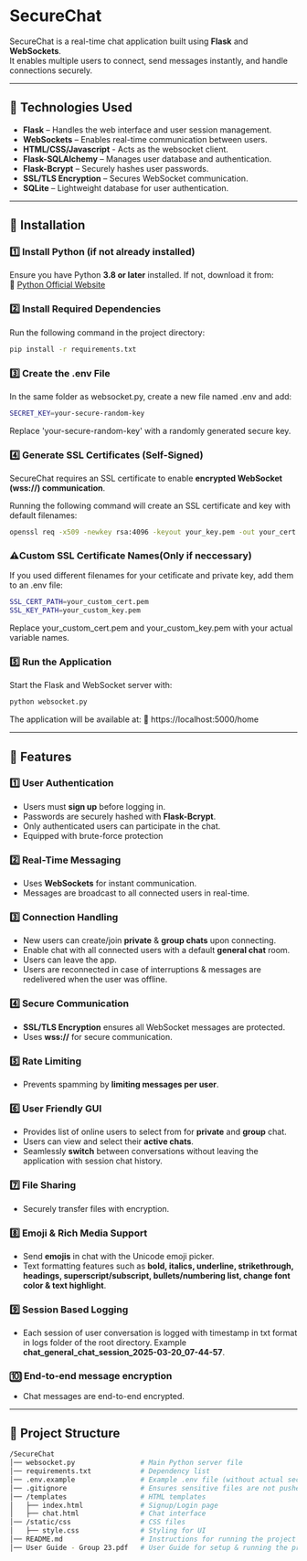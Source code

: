 # SecureChat  

SecureChat is a real-time chat application built using **Flask** and **WebSockets**.  
It enables multiple users to connect, send messages instantly, and handle connections securely.  

---

## 📌 Technologies Used  

- **Flask** – Handles the web interface and user session management.  
- **WebSockets** – Enables real-time communication between users.
- **HTML/CSS/Javascript** - Acts as the websocket client.
- **Flask-SQLAlchemy** – Manages user database and authentication.
- **Flask-Bcrypt** – Securely hashes user passwords.
- **SSL/TLS Encryption** – Secures WebSocket communication.
- **SQLite** – Lightweight database for user authentication.
---

## 📌 Installation  

### **1️⃣ Install Python (if not already installed)**  
Ensure you have Python **3.8 or later** installed. If not, download it from:  
🔗 [Python Official Website](https://www.python.org/downloads/)  

### **2️⃣ Install Required Dependencies**  
Run the following command in the project directory:  
```bash
pip install -r requirements.txt
```

### **3️⃣ Create the .env File**
In the same folder as websocket.py, create a new file named .env and add:
```bash
SECRET_KEY=your-secure-random-key
```
Replace 'your-secure-random-key' with a randomly generated secure key.

### **4️⃣ Generate SSL Certificates (Self-Signed)**
SecureChat requires an SSL certificate to enable **encrypted WebSocket (wss://) communication**.

Running the following command will create an SSL certificate and key with default filenames:

```bash
openssl req -x509 -newkey rsa:4096 -keyout your_key.pem -out your_cert.pem -days 365 -nodes
```

### **⚠️Custom SSL Certificate Names(Only if neccessary)**
If you used different filenames for your cetificate and private key, add them to an .env file:

```bash
SSL_CERT_PATH=your_custom_cert.pem
SSL_KEY_PATH=your_custom_key.pem
```
Replace your_custom_cert.pem and your_custom_key.pem with your actual variable names.


### **5️⃣ Run the Application**
Start the Flask and WebSocket server with:
```bash
python websocket.py
```

The application will be available at:
🔗 https://localhost:5000/home

---

## 📌 Features

### **1️⃣ User Authentication** 
- Users must **sign up** before logging in.  
- Passwords are securely hashed with **Flask-Bcrypt**.  
- Only authenticated users can participate in the chat.
- Equipped with brute-force protection 

### **2️⃣ Real-Time Messaging**  
- Uses **WebSockets** for instant communication.  
- Messages are broadcast to all connected users in real-time. 

### **3️⃣ Connection Handling**
- New users can create/join **private** & **group chats** upon connecting.
- Enable chat with all connected users with a default **general chat** room.
- Users can leave the app.
- Users are reconnected in case of interruptions & messages are redelivered when the user was offline.

### **4️⃣ Secure Communication**  
- **SSL/TLS Encryption** ensures all WebSocket messages are protected.  
- Uses **wss://**  for secure communication.  

### **5️⃣ Rate Limiting**  
- Prevents spamming by **limiting messages per user**.  

### **6️⃣ User Friendly GUI**  
- Provides list of online users to select from for **private** and **group** chat.
- Users can view and select their **active chats**.
- Seamlessly **switch** between conversations without leaving the application with session chat history.

### **7️⃣ File Sharing**  
- Securely transfer files with encryption.  

### **8️⃣ Emoji & Rich Media Support**  
- Send **emojis** in chat with the Unicode emoji picker.
- Text formatting features such as **bold, italics, underline, strikethrough, headings, superscript/subscript, bullets/numbering list, change font color & text highlight**.

### **9️⃣ Session Based Logging**  
-  Each session of user conversation is logged with timestamp in txt format in logs folder of the root directory. Example **chat_general_chat_session_2025-03-20_07-44-57**.

### **🔟 End-to-end message encryption**  
- Chat messages are end-to-end encrypted.

---

## 📌 Project Structure
```bash
/SecureChat
│── websocket.py                # Main Python server file
│── requirements.txt            # Dependency list
│── .env.example                # Example .env file (without actual secrets)
│── .gitignore                  # Ensures sensitive files are not pushed to Git
│── /templates                  # HTML templates
│   ├── index.html              # Signup/Login page
│   ├── chat.html               # Chat interface
│── /static/css                 # CSS files
│   ├── style.css               # Styling for UI
│── README.md                   # Instructions for running the project
│── User Guide - Group 23.pdf   # User Guide for setup & running the project
```